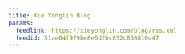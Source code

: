 ```yaml
---
title: Xie Yonglin Blog
params:
  feedlink: https://xieyonglin.com/blog/rss.xml
  feedid: 51ae64f979be8e6d2bc852c858810d47
---
```


